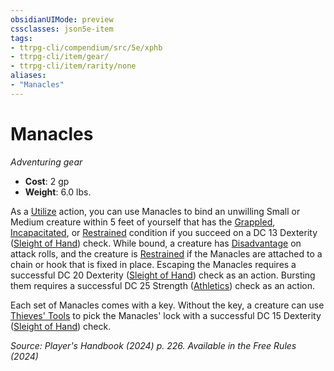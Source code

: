 ```yaml
---
obsidianUIMode: preview
cssclasses: json5e-item
tags:
- ttrpg-cli/compendium/src/5e/xphb
- ttrpg-cli/item/gear/
- ttrpg-cli/item/rarity/none
aliases: 
- "Manacles"
---
```

# Manacles
*Adventuring gear*  

- **Cost**: 2 gp
- **Weight**: 6.0 lbs.

As a [Utilize](actions.md#Utilize) action, you can use Manacles to bind an unwilling Small or Medium creature within 5 feet of yourself that has the [Grappled](conditions.md#Grappled), [Incapacitated](conditions.md#Incapacitated), or [Restrained](conditions.md#Restrained) condition if you succeed on a DC 13 Dexterity ([Sleight of Hand](skills.md#Sleight%20of%20Hand)) check. While bound, a creature has [Disadvantage](disadvantage-xphb.md) on attack rolls, and the creature is [Restrained](conditions.md#Restrained) if the Manacles are attached to a chain or hook that is fixed in place. Escaping the Manacles requires a successful DC 20 Dexterity ([Sleight of Hand](skills.md#Sleight%20of%20Hand)) check as an action. Bursting them requires a successful DC 25 Strength ([Athletics](skills.md#Athletics)) check as an action.

Each set of Manacles comes with a key. Without the key, a creature can use [Thieves' Tools](thieves-tools-xphb.md) to pick the Manacles' lock with a successful DC 15 Dexterity ([Sleight of Hand](skills.md#Sleight%20of%20Hand)) check.

*Source: Player's Handbook (2024) p. 226. Available in the Free Rules (2024)*